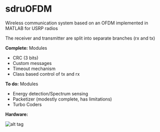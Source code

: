 sdruOFDM
========

Wireless communication system based on an OFDM implemented in MATLAB for USRP radios

The receiver and transmitter are split into separate branches (rx and tx)

__Complete:__
Modules
 - CRC (3 bits)
 - Custom messages
 - Timeout mechanism
 - Class based control of tx and rx

__To do:__
Modules
 - Energy detection/Spectrum sensing
 - Packetizer (modestly complete, has limitations)
 - Turbo Coders


__Hardware:__

![alt tag](https://raw.github.com/WiLab/sdruOFDM/master/testbench.png)
